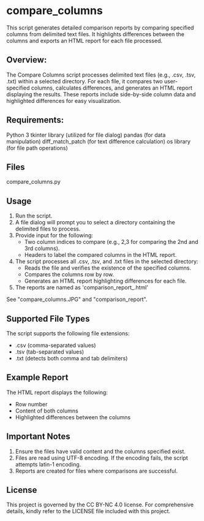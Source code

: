 # compare_columns
This script generates detailed comparison reports by comparing specified columns from delimited text files. It highlights differences between the columns and exports an HTML report for each file processed.

## Overview:
The Compare Columns script processes delimited text files (e.g., .csv, .tsv, .txt) within a selected directory. For each file, it compares two user-specified columns, calculates differences, and generates an HTML report displaying the results. These reports include side-by-side column data and highlighted differences for easy visualization.

## Requirements:
Python 3
tkinter library (utilized for file dialog)
pandas (for data manipulation)
diff_match_patch (for text difference calculation)
os library (for file path operations)

## Files
compare_columns.py

## Usage
1. Run the script.
2. A file dialog will prompt you to select a directory containing the delimited files to process.
3. Provide input for the following:
   * Two column indices to compare (e.g., 2,3 for comparing the 2nd and 3rd columns).
   * Headers to label the compared columns in the HTML report.
4. The script processes all .csv, .tsv, and .txt files in the selected directory:
   * Reads the file and verifies the existence of the specified columns.
   * Compares the columns row by row.
   * Generates an HTML report highlighting differences for each file.
5. The reports are named as 'comparison_report_<filename>.html'

See "compare_columns.JPG" and "comparison_report".

## Supported File Types
The script supports the following file extensions:
* .csv (comma-separated values)
* .tsv (tab-separated values)
* .txt (detects both comma and tab delimiters)

## Example Report
The HTML report displays the following:
* Row number
* Content of both columns
* Highlighted differences between the columns

## Important Notes
1. Ensure the files have valid content and the columns specified exist.
2. Files are read using UTF-8 encoding. If the encoding fails, the script attempts latin-1 encoding.
3. Reports are created for files where comparisons are successful.

## License
This project is governed by the CC BY-NC 4.0 license. For comprehensive details, kindly refer to the LICENSE file included with this project.
